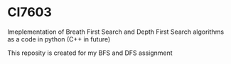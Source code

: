 # CI7603
Imeplementation of Breath First Search and Depth First Search algorithms as a code in python
(C++ in future)

This reposity is created for my BFS and DFS assignment
